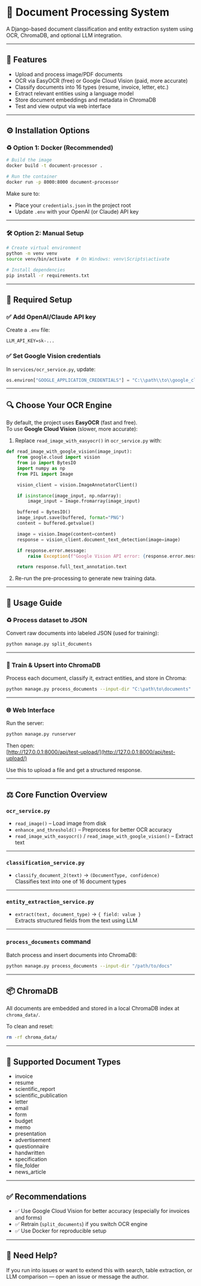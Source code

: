 # 📎 Document Processing System

A Django-based document classification and entity extraction system using OCR, ChromaDB, and optional LLM integration.

---

## 🚀 Features

- Upload and process image/PDF documents
- OCR via EasyOCR (free) or Google Cloud Vision (paid, more accurate)
- Classify documents into 16 types (resume, invoice, letter, etc.)
- Extract relevant entities using a language model
- Store document embeddings and metadata in ChromaDB
- Test and view output via web interface

---

## ⚙️ Installation Options

### ♻️ Option 1: Docker (Recommended)

```bash
# Build the image
docker build -t document-processor .

# Run the container
docker run -p 8000:8000 document-processor
```

Make sure to:

- Place your `credentials.json` in the project root
- Update `.env` with your OpenAI (or Claude) API key

---

### 🛠️ Option 2: Manual Setup

```bash
# Create virtual environment
python -m venv venv
source venv/bin/activate  # On Windows: venv\Scripts\activate

# Install dependencies
pip install -r requirements.txt
```

---

## 🔐 Required Setup

### ✅ Add OpenAI/Claude API key

Create a `.env` file:

```
LLM_API_KEY=sk-...
```

### ✅ Set Google Vision credentials

In `services/ocr_service.py`, update:

```python
os.environ["GOOGLE_APPLICATION_CREDENTIALS"] = "C:\\path\\to\\google_cloud_cred.json"
```

---

## 🔍 Choose Your OCR Engine

By default, the project uses **EasyOCR** (fast and free).\
To use **Google Cloud Vision** (slower, more accurate):

1. Replace `read_image_with_easyocr()` in `ocr_service.py` with:

```python
def read_image_with_google_vision(image_input):
    from google.cloud import vision
    from io import BytesIO
    import numpy as np
    from PIL import Image

    vision_client = vision.ImageAnnotatorClient()

    if isinstance(image_input, np.ndarray):
        image_input = Image.fromarray(image_input)

    buffered = BytesIO()
    image_input.save(buffered, format="PNG")
    content = buffered.getvalue()

    image = vision.Image(content=content)
    response = vision_client.document_text_detection(image=image)

    if response.error.message:
        raise Exception(f"Google Vision API error: {response.error.message}")

    return response.full_text_annotation.text
```

2. Re-run the pre-processing to generate new training data.

---

## 🧪 Usage Guide

### ♻️ Process dataset to JSON

Convert raw documents into labeled JSON (used for training):

```bash
python manage.py split_documents
```

---

### 🧠 Train & Upsert into ChromaDB

Process each document, classify it, extract entities, and store in Chroma:

```bash
python manage.py process_documents --input-dir "C:\path\to\documents"
```

---

### 🌐 Web Interface

Run the server:

```bash
python manage.py runserver
```

Then open:\
[http://127.0.0.1:8000/api/test-upload/](http://127.0.0.1:8000/api/test-upload/)

Use this to upload a file and get a structured response.

---

## ⚖️ Core Function Overview

### `ocr_service.py`

- `read_image()` – Load image from disk
- `enhance_and_threshold()` – Preprocess for better OCR accuracy
- `read_image_with_easyocr()` / `read_image_with_google_vision()` – Extract text

---

### `classification_service.py`

- `classify_document_2(text)` → `(DocumentType, confidence)`\
  Classifies text into one of 16 document types

---

### `entity_extraction_service.py`

- `extract(text, document_type)` → `{ field: value }`\
  Extracts structured fields from the text using LLM

---

### `process_documents` command

Batch process and insert documents into ChromaDB:

```bash
python manage.py process_documents --input-dir "/path/to/docs"
```

---

## 📦 ChromaDB

All documents are embedded and stored in a local ChromaDB index at `chroma_data/`.

To clean and reset:

```bash
rm -rf chroma_data/
```

---

## 📄 Supported Document Types

- invoice
- resume
- scientific\_report
- scientific\_publication
- letter
- email
- form
- budget
- memo
- presentation
- advertisement
- questionnaire
- handwritten
- specification
- file\_folder
- news\_article

---

## ✅ Recommendations

- ✅ Use Google Cloud Vision for better accuracy (especially for invoices and forms)
- ✅ Retrain (`split_documents`) if you switch OCR engine
- ✅ Use Docker for reproducible setup

---

## 🤛 Need Help?

If you run into issues or want to extend this with search, table extraction, or LLM comparison — open an issue or message the author.

